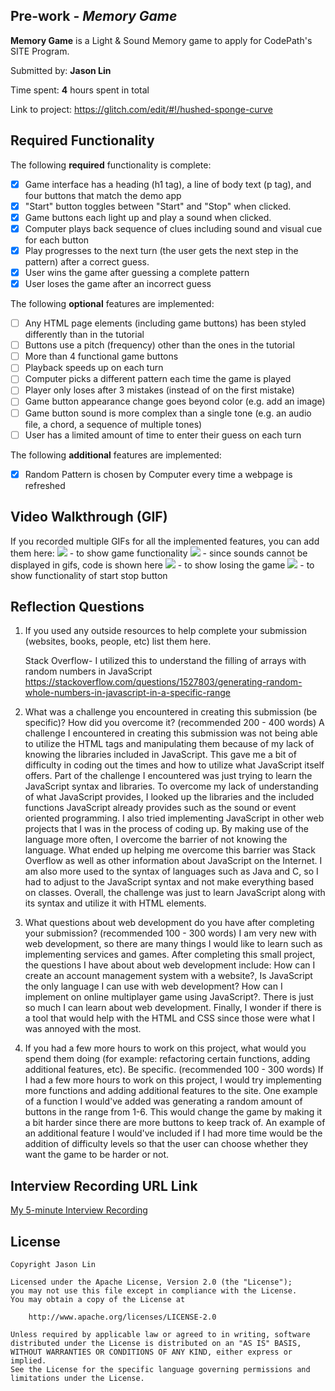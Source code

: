 ## Pre-work - _Memory Game_

**Memory Game** is a Light & Sound Memory game to apply for CodePath's SITE Program.

Submitted by: **Jason Lin**

Time spent: **4** hours spent in total

Link to project: https://glitch.com/edit/#!/hushed-sponge-curve

## Required Functionality

The following **required** functionality is complete:

- [x] Game interface has a heading (h1 tag), a line of body text (p tag), and four buttons that match the demo app
- [x] "Start" button toggles between "Start" and "Stop" when clicked.
- [x] Game buttons each light up and play a sound when clicked.
- [x] Computer plays back sequence of clues including sound and visual cue for each button
- [x] Play progresses to the next turn (the user gets the next step in the pattern) after a correct guess.
- [x] User wins the game after guessing a complete pattern
- [x] User loses the game after an incorrect guess

The following **optional** features are implemented:

- [ ] Any HTML page elements (including game buttons) has been styled differently than in the tutorial
- [ ] Buttons use a pitch (frequency) other than the ones in the tutorial
- [ ] More than 4 functional game buttons
- [ ] Playback speeds up on each turn
- [ ] Computer picks a different pattern each time the game is played
- [ ] Player only loses after 3 mistakes (instead of on the first mistake)
- [ ] Game button appearance change goes beyond color (e.g. add an image)
- [ ] Game button sound is more complex than a single tone (e.g. an audio file, a chord, a sequence of multiple tones)
- [ ] User has a limited amount of time to enter their guess on each turn

The following **additional** features are implemented:

- [x] Random Pattern is chosen by Computer every time a webpage is refreshed

## Video Walkthrough (GIF)

If you recorded multiple GIFs for all the implemented features, you can add them here:
![](https://cdn.glitch.global/161dfc12-dcc0-499d-b7b4-05896729212b/file.gif?v=1647717769404) - to show game functionality
![](https://cdn.glitch.global/161dfc12-dcc0-499d-b7b4-05896729212b/sounddisplay.gif?v=1647718098101) - since sounds cannot be displayed in gifs, code is shown here
![](https://cdn.glitch.global/161dfc12-dcc0-499d-b7b4-05896729212b/failgame.gif?v=1647718879124) - to show losing the game
![](https://cdn.glitch.global/161dfc12-dcc0-499d-b7b4-05896729212b/startstop.gif?v=1647719075020) - to show functionality of start stop button

## Reflection Questions

1. If you used any outside resources to help complete your submission (websites, books, people, etc) list them here.

    Stack Overflow- I utilized this to understand the filling of arrays with random numbers in JavaScript
    https://stackoverflow.com/questions/1527803/generating-random-whole-numbers-in-javascript-in-a-specific-range

2. What was a challenge you encountered in creating this submission (be specific)? How did you overcome it? (recommended 200 - 400 words)
   A challenge I encountered in creating this submission was not being able to utilize the HTML tags and manipulating them because of my lack of knowing the libraries included in JavaScript. This gave me a bit of difficulty in coding out the times and how to utilize what JavaScript itself offers.
   Part of the challenge I encountered was just trying to learn the JavaScript syntax and libraries. To overcome my lack of understanding of what JavaScript provides, I looked up the libraries and the included
   functions JavaScript already provides such as the sound or event oriented programming. I also tried implementing JavaScript in other web projects that I was in the process of coding up. By making use of the language more often, I overcome the barrier of not knowing the language. What ended up helping me overcome this barrier was Stack Overflow as well as other information about JavaScript on the Internet.
   I am also more used to the syntax of languages such as Java and C, so I had to adjust to the JavaScript syntax and not make everything based on classes. Overall, the challenge was just to learn JavaScript along with its syntax and utilize it with HTML elements.
3. What questions about web development do you have after completing your submission? (recommended 100 - 300 words)
   I am very new with web development, so there are many things I would like to learn such as implementing services and games. After completing this small project, the questions I have about about web development include: How can I create an account management system with a website?, Is JavaScript the only language I can use with web development? How can I implement on online multiplayer game using JavaScript?. There is just so much I can learn about web development. Finally, I wonder if there is a tool that would help with the HTML and CSS since those were what I was annoyed with the most.

4. If you had a few more hours to work on this project, what would you spend them doing (for example: refactoring certain functions, adding additional features, etc). Be specific. (recommended 100 - 300 words)
   If I had a few more hours to work on this project, I would try implementing more functions and adding additional features to the site. One example of a function I would've added was generating a random amount of buttons in the range from 1-6. This would change the game by making it a bit harder since there are more buttons to keep track of. An example of an additional feature I would've included if I had more time would be the addition of difficulty levels so that the user can choose whether they want the game to be harder or not.

## Interview Recording URL Link

[My 5-minute Interview Recording](https://cdn.glitch.me/161dfc12-dcc0-499d-b7b4-05896729212b/video1640278408.mp4?v=1647754174027)

## License

    Copyright Jason Lin

    Licensed under the Apache License, Version 2.0 (the "License");
    you may not use this file except in compliance with the License.
    You may obtain a copy of the License at

        http://www.apache.org/licenses/LICENSE-2.0

    Unless required by applicable law or agreed to in writing, software
    distributed under the License is distributed on an "AS IS" BASIS,
    WITHOUT WARRANTIES OR CONDITIONS OF ANY KIND, either express or implied.
    See the License for the specific language governing permissions and
    limitations under the License.
